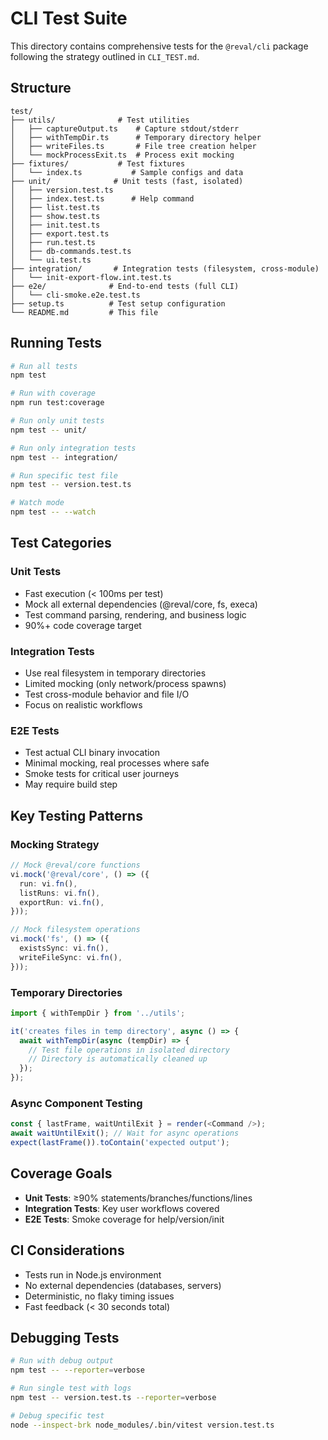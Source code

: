 # CLI Test Suite

This directory contains comprehensive tests for the `@reval/cli` package following the strategy outlined in `CLI_TEST.md`.

## Structure

```
test/
├── utils/              # Test utilities
│   ├── captureOutput.ts    # Capture stdout/stderr
│   ├── withTempDir.ts      # Temporary directory helper  
│   ├── writeFiles.ts       # File tree creation helper
│   └── mockProcessExit.ts  # Process exit mocking
├── fixtures/           # Test fixtures
│   └── index.ts           # Sample configs and data
├── unit/              # Unit tests (fast, isolated)
│   ├── version.test.ts
│   ├── index.test.ts      # Help command
│   ├── list.test.ts
│   ├── show.test.ts
│   ├── init.test.ts
│   ├── export.test.ts
│   ├── run.test.ts
│   ├── db-commands.test.ts
│   └── ui.test.ts
├── integration/       # Integration tests (filesystem, cross-module)
│   └── init-export-flow.int.test.ts
├── e2e/              # End-to-end tests (full CLI)
│   └── cli-smoke.e2e.test.ts
├── setup.ts          # Test setup configuration
└── README.md         # This file
```

## Running Tests

```bash
# Run all tests
npm test

# Run with coverage
npm run test:coverage

# Run only unit tests
npm test -- unit/

# Run only integration tests  
npm test -- integration/

# Run specific test file
npm test -- version.test.ts

# Watch mode
npm test -- --watch
```

## Test Categories

### Unit Tests
- Fast execution (< 100ms per test)
- Mock all external dependencies (@reval/core, fs, execa)
- Test command parsing, rendering, and business logic
- 90%+ code coverage target

### Integration Tests  
- Use real filesystem in temporary directories
- Limited mocking (only network/process spawns)
- Test cross-module behavior and file I/O
- Focus on realistic workflows

### E2E Tests
- Test actual CLI binary invocation
- Minimal mocking, real processes where safe
- Smoke tests for critical user journeys
- May require build step

## Key Testing Patterns

### Mocking Strategy
```typescript
// Mock @reval/core functions
vi.mock('@reval/core', () => ({
  run: vi.fn(),
  listRuns: vi.fn(),
  exportRun: vi.fn(),
}));

// Mock filesystem operations
vi.mock('fs', () => ({
  existsSync: vi.fn(),
  writeFileSync: vi.fn(),
}));
```

### Temporary Directories
```typescript
import { withTempDir } from '../utils';

it('creates files in temp directory', async () => {
  await withTempDir(async (tempDir) => {
    // Test file operations in isolated directory
    // Directory is automatically cleaned up
  });
});
```

### Async Component Testing
```typescript
const { lastFrame, waitUntilExit } = render(<Command />);
await waitUntilExit(); // Wait for async operations
expect(lastFrame()).toContain('expected output');
```

## Coverage Goals

- **Unit Tests**: ≥90% statements/branches/functions/lines
- **Integration Tests**: Key user workflows covered
- **E2E Tests**: Smoke coverage for help/version/init

## CI Considerations

- Tests run in Node.js environment
- No external dependencies (databases, servers)
- Deterministic, no flaky timing issues
- Fast feedback (< 30 seconds total)

## Debugging Tests

```bash
# Run with debug output
npm test -- --reporter=verbose

# Run single test with logs
npm test -- version.test.ts --reporter=verbose

# Debug specific test
node --inspect-brk node_modules/.bin/vitest version.test.ts
```